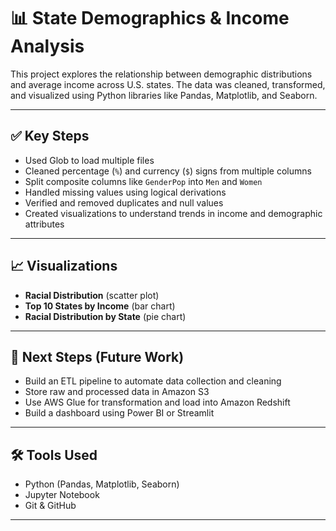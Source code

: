 # 📊 State Demographics & Income Analysis

This project explores the relationship between demographic distributions and average income across U.S. states. The data was cleaned, transformed, and visualized using Python libraries like Pandas, Matplotlib, and Seaborn.

---

## ✅ Key Steps

- Used Glob to load multiple files
- Cleaned percentage (`%`) and currency (`$`) signs from multiple columns
- Split composite columns like `GenderPop` into `Men` and `Women`
- Handled missing values using logical derivations
- Verified and removed duplicates and null values
- Created visualizations to understand trends in income and demographic attributes

---

## 📈 Visualizations

- **Racial Distribution** (scatter plot)
- **Top 10 States by Income** (bar chart)
- **Racial Distribution by State** (pie chart)

---

## 🧠 Next Steps (Future Work)

- Build an ETL pipeline to automate data collection and cleaning
- Store raw and processed data in Amazon S3
- Use AWS Glue for transformation and load into Amazon Redshift
- Build a dashboard using Power BI or Streamlit

---

## 🛠 Tools Used

- Python (Pandas, Matplotlib, Seaborn)
- Jupyter Notebook
- Git & GitHub

---


